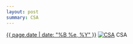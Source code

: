 ```yaml
---
layout: post
summary: CSA
---
```


<p>
  <time><a href="/548">{{ page.date | date: "%B %e, %Y" }}</a></time>
  <a href="/548"><img src="{{ site.assets_url }}/548-640.jpg" srcset="{{ site.assets_url }}/548-320.jpg 320w, {{ site.assets_url }}/548-640.jpg 640w, {{ site.assets_url }}/548-960.jpg 960w, {{ site.assets_url }}/548-1280.jpg 1280w" sizes="(min-width: 700px) 50vw, calc(100vw - 2rem)" alt="CSA" /></a>
  <span>CSA</span>
</p>
